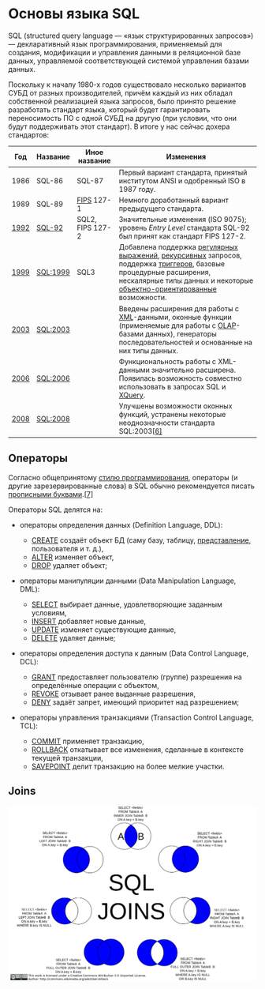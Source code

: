 # Основы языка SQL

SQL (structured query language — «язык структурированных запросов») — декларативный язык программирования, применяемый для создания, модификации и управления данными в реляционной базе данных, управляемой соответствующей системой управления базами данных.

Поскольку к началу 1980-х годов существовало несколько вариантов СУБД от разных производителей, причём каждый из них обладал собственной реализацией языка запросов, было принято решение разработать стандарт языка, который будет гарантировать переносимость ПО с одной СУБД на другую (при условии, что они будут поддерживать этот стандарт). В итоге у нас сейчас дохера стандартов:

| Год                                        | Название                                           | Иное название                                                | Изменения                                                    |
| ------------------------------------------ | -------------------------------------------------- | ------------------------------------------------------------ | ------------------------------------------------------------ |
| 1986                                       | SQL-86                                             | SQL-87                                                       | Первый вариант стандарта, принятый институтом ANSI и одобренный ISO в 1987 году. |
| 1989                                       | SQL-89                                             | [FIPS](https://ru.wikipedia.org/wiki/%D0%A4%D0%B5%D0%B4%D0%B5%D1%80%D0%B0%D0%BB%D1%8C%D0%BD%D1%8B%D0%B5_%D1%81%D1%82%D0%B0%D0%BD%D0%B4%D0%B0%D1%80%D1%82%D1%8B_%D0%BE%D0%B1%D1%80%D0%B0%D0%B1%D0%BE%D1%82%D0%BA%D0%B8_%D0%B8%D0%BD%D1%84%D0%BE%D1%80%D0%BC%D0%B0%D1%86%D0%B8%D0%B8) 127-1 | Немного доработанный вариант предыдущего стандарта.          |
| [1992](https://ru.wikipedia.org/wiki/1992) | [SQL-92](https://ru.wikipedia.org/wiki/SQL-92)     | SQL2, FIPS 127-2                                             | Значительные изменения (ISO 9075); уровень *Entry Level* стандарта SQL-92 был принят как стандарт FIPS 127-2. |
| [1999](https://ru.wikipedia.org/wiki/1999) | [SQL:1999](https://ru.wikipedia.org/wiki/SQL:1999) | SQL3                                                         | Добавлена поддержка [регулярных выражений](https://ru.wikipedia.org/wiki/%D0%A0%D0%B5%D0%B3%D1%83%D0%BB%D1%8F%D1%80%D0%BD%D1%8B%D0%B5_%D0%B2%D1%8B%D1%80%D0%B0%D0%B6%D0%B5%D0%BD%D0%B8%D1%8F), [рекурсивных](https://ru.wikipedia.org/wiki/%D0%A0%D0%B5%D0%BA%D1%83%D1%80%D1%81%D0%B8%D1%8F) запросов, поддержка [триггеров](https://ru.wikipedia.org/wiki/%D0%A2%D1%80%D0%B8%D0%B3%D0%B3%D0%B5%D1%80_(%D0%B1%D0%B0%D0%B7%D1%8B_%D0%B4%D0%B0%D0%BD%D0%BD%D1%8B%D1%85)), базовые процедурные расширения, нескалярные типы данных и некоторые [объектно-ориентированные](https://ru.wikipedia.org/wiki/%D0%9E%D0%B1%D1%8A%D0%B5%D0%BA%D1%82%D0%BD%D0%BE-%D0%BE%D1%80%D0%B8%D0%B5%D0%BD%D1%82%D0%B8%D1%80%D0%BE%D0%B2%D0%B0%D0%BD%D0%BD%D0%BE%D0%B5_%D0%BF%D1%80%D0%BE%D0%B3%D1%80%D0%B0%D0%BC%D0%BC%D0%B8%D1%80%D0%BE%D0%B2%D0%B0%D0%BD%D0%B8%D0%B5) возможности. |
| [2003](https://ru.wikipedia.org/wiki/2003) | [SQL:2003](https://ru.wikipedia.org/wiki/SQL:2003) |                                                              | Введены расширения для работы с [XML](https://ru.wikipedia.org/wiki/XML)-данными, оконные функции (применяемые для работы с [OLAP](https://ru.wikipedia.org/wiki/OLAP)-базами данных), генераторы последовательностей и основанные на них типы данных. |
| [2006](https://ru.wikipedia.org/wiki/2006) | [SQL:2006](https://ru.wikipedia.org/wiki/SQL:2006) |                                                              | Функциональность работы с XML-данными значительно расширена. Появилась возможность совместно использовать в запросах SQL и [XQuery](https://ru.wikipedia.org/wiki/XQuery). |
| [2008](https://ru.wikipedia.org/wiki/2008) | [SQL:2008](https://ru.wikipedia.org/wiki/SQL:2008) |                                                              | Улучшены возможности оконных функций, устранены некоторые неоднозначности стандарта SQL:2003[[6\]](https://ru.wikipedia.org/wiki/SQL#cite_note-6) |

## Операторы

Согласно общепринятому [стилю программирования](https://ru.wikipedia.org/wiki/%D0%A1%D1%82%D0%B8%D0%BB%D1%8C_%D0%BF%D1%80%D0%BE%D0%B3%D1%80%D0%B0%D0%BC%D0%BC%D0%B8%D1%80%D0%BE%D0%B2%D0%B0%D0%BD%D0%B8%D1%8F), операторы (и другие зарезервированные слова) в SQL обычно рекомендуется писать [прописными буквами](https://ru.wikipedia.org/wiki/%D0%97%D0%B0%D0%B3%D0%BB%D0%B0%D0%B2%D0%BD%D1%8B%D0%B5_%D0%B1%D1%83%D0%BA%D0%B2%D1%8B).[[7\]](https://ru.wikipedia.org/wiki/SQL#cite_note-7)

Операторы SQL делятся на:

- операторы определения данных (Definition Language, DDL):

  - [CREATE](https://ru.wikipedia.org/wiki/Create_(SQL)) создаёт объект БД (саму базу, таблицу, [представление](https://ru.wikipedia.org/wiki/%D0%9F%D1%80%D0%B5%D0%B4%D1%81%D1%82%D0%B0%D0%B2%D0%BB%D0%B5%D0%BD%D0%B8%D0%B5_(%D0%B1%D0%B0%D0%B7%D1%8B_%D0%B4%D0%B0%D0%BD%D0%BD%D1%8B%D1%85)), пользователя и т. д.),
  - [ALTER](https://ru.wikipedia.org/w/index.php?title=Alter_(SQL)&action=edit&redlink=1) изменяет объект,
  - [DROP](https://ru.wikipedia.org/w/index.php?title=Drop_(SQL)&action=edit&redlink=1) удаляет объект;

- операторы манипуляции данными (Data Manipulation Language, DML):

  - [SELECT](https://ru.wikipedia.org/wiki/Select_(SQL)) выбирает данные, удовлетворяющие заданным условиям,
  - [INSERT](https://ru.wikipedia.org/wiki/Insert_(SQL)) добавляет новые данные,
  - [UPDATE](https://ru.wikipedia.org/wiki/Update_(SQL)) изменяет существующие данные,
  - [DELETE](https://ru.wikipedia.org/wiki/Delete_(SQL)) удаляет данные;

- операторы определения доступа к данным (Data Control Language, DCL):

  - [GRANT](https://ru.wikipedia.org/w/index.php?title=Grant_(SQL)&action=edit&redlink=1) предоставляет пользователю (группе) разрешения на определённые операции с объектом,
  - [REVOKE](https://ru.wikipedia.org/w/index.php?title=Revoke_(SQL)&action=edit&redlink=1) отзывает ранее выданные разрешения,
  - [DENY](https://ru.wikipedia.org/w/index.php?title=Deny_(SQL)&action=edit&redlink=1) задаёт запрет, имеющий приоритет над разрешением;

- операторы управления транзакциями (Transaction Control Language, TCL):

  - [COMMIT](https://ru.wikipedia.org/wiki/Commit_(SQL)) применяет транзакцию,
  - [ROLLBACK](https://ru.wikipedia.org/wiki/Rollback_(SQL)) откатывает все изменения, сделанные в контексте текущей транзакции,
  - [SAVEPOINT](https://ru.wikipedia.org/wiki/Savepoint_(SQL)) делит транзакцию на более мелкие участки.


## Joins

![](../../../media/joins.png)